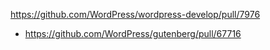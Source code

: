 https://github.com/WordPress/wordpress-develop/pull/7976

* https://github.com/WordPress/gutenberg/pull/67716